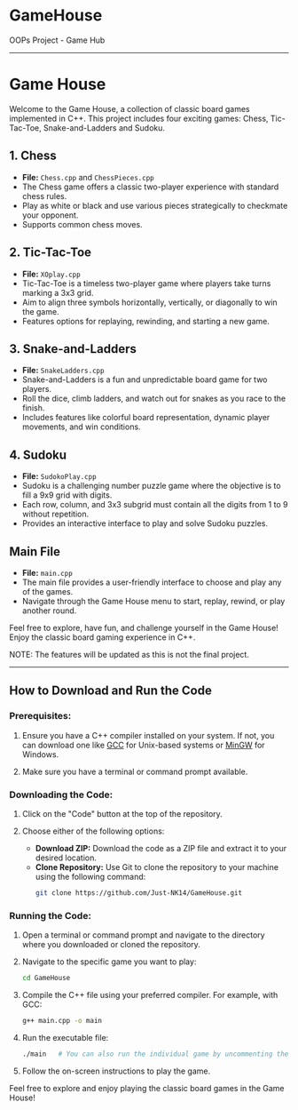 # GameHouse
OOPs Project - Game Hub

---

# Game House

Welcome to the Game House, a collection of classic board games implemented in C++. This project includes four exciting games: Chess, Tic-Tac-Toe, Snake-and-Ladders and Sudoku.

## 1. Chess
- **File:** `Chess.cpp` and `ChessPieces.cpp`
- The Chess game offers a classic two-player experience with standard chess rules.
- Play as white or black and use various pieces strategically to checkmate your opponent.
- Supports common chess moves.

## 2. Tic-Tac-Toe
- **File:** `XOplay.cpp`
- Tic-Tac-Toe is a timeless two-player game where players take turns marking a 3x3 grid.
- Aim to align three symbols horizontally, vertically, or diagonally to win the game.
- Features options for replaying, rewinding, and starting a new game.

## 3. Snake-and-Ladders
- **File:** `SnakeLadders.cpp`
- Snake-and-Ladders is a fun and unpredictable board game for two players.
- Roll the dice, climb ladders, and watch out for snakes as you race to the finish.
- Includes features like colorful board representation, dynamic player movements, and win conditions.

## 4. Sudoku
- **File:** `SudokoPlay.cpp`
- Sudoku is a challenging number puzzle game where the objective is to fill a 9x9 grid with digits.
- Each row, column, and 3x3 subgrid must contain all the digits from 1 to 9 without repetition.
- Provides an interactive interface to play and solve Sudoku puzzles.

## Main File
- **File:** `main.cpp`
- The main file provides a user-friendly interface to choose and play any of the games.
- Navigate through the Game House menu to start, replay, rewind, or play another round.

Feel free to explore, have fun, and challenge yourself in the Game House! Enjoy the classic board gaming experience in C++.

NOTE: The features will be updated as this is not the final project.

---

## How to Download and Run the Code

### Prerequisites:
1. Ensure you have a C++ compiler installed on your system. If not, you can download one like [GCC](https://gcc.gnu.org/) for Unix-based systems or [MinGW](https://mingw-w64.org/doku.php) for Windows.

2. Make sure you have a terminal or command prompt available.

### Downloading the Code:
1. Click on the "Code" button at the top of the repository.

2. Choose either of the following options:
   - **Download ZIP:** Download the code as a ZIP file and extract it to your desired location.
   - **Clone Repository:** Use Git to clone the repository to your machine using the following command:
     ```bash
     git clone https://github.com/Just-NK14/GameHouse.git
     ```
     
### Running the Code:
1. Open a terminal or command prompt and navigate to the directory where you downloaded or cloned the repository.

2. Navigate to the specific game you want to play:
   ```bash
   cd GameHouse
   ```

3. Compile the C++ file using your preferred compiler. For example, with GCC:
   ```bash
   g++ main.cpp -o main
   ```

4. Run the executable file:
   ```bash
   ./main   # You can also run the individual game by uncommenting the main function from each file
   ```

5. Follow the on-screen instructions to play the game.

Feel free to explore and enjoy playing the classic board games in the Game House!
